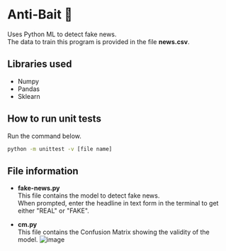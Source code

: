 # Anti-Bait 📰

Uses Python ML to detect fake news.  
The data to train this program is provided in the file **news.csv**.

## Libraries used

- Numpy
- Pandas
- Sklearn

## How to run unit tests

Run the command below.

```sh
python -m unittest -v [file name]
```

## File information

- **fake-news.py**  
This file contains the model to detect fake news.  
When prompted, enter the headline in text form in the terminal to get either "REAL" or "FAKE".

- **cm.py**  
This file contains the Confusion Matrix showing the validity of the model.
![image](https://user-images.githubusercontent.com/104475739/201575746-46eaeda6-5ce7-41ac-a9fe-0ced0acea80d.png)
